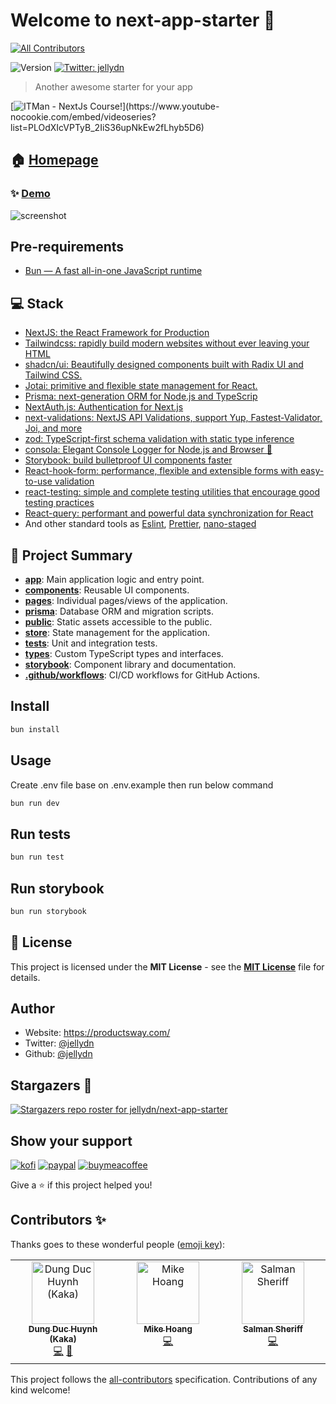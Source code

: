 # Welcome to next-app-starter 👋

<!-- ALL-CONTRIBUTORS-BADGE:START - Do not remove or modify this section -->

[![All Contributors](https://img.shields.io/badge/all_contributors-3-orange.svg?style=flat-square)](#contributors-)

<!-- ALL-CONTRIBUTORS-BADGE:END -->

![Version](https://img.shields.io/badge/version-0.1.0-blue.svg?cacheSeconds=2592000)
[![Twitter: jellydn](https://img.shields.io/twitter/follow/jellydn.svg?style=social)](https://twitter.com/jellydn)

> Another awesome starter for your app

[![ITMan - NextJs Course!](https://i.ytimg.com/vi/CwjySicuyGQ/hqdefault.jpg?sqp=-oaymwEXCNACELwBSFryq4qpAwkIARUAAIhCGAE=&rs=AOn4CLB1EtLZ4uPu5V_IEKBZ4jQQsDlIzg")](https://www.youtube-nocookie.com/embed/videoseries?list=PLOdXIcVPTyB_2IiS36upNkEw2fLhyb5D6)

## 🏠 [Homepage](https://github.com/jellydn/next-app-starter)

### ✨ [Demo](https://next-app-starter.vercel.app)

![screenshot](./screenshot.png)

## Pre-requirements

- [Bun — A fast all-in-one JavaScript runtime](https://bun.sh/)

## 💻 Stack

- [NextJS: the React Framework for Production](https://nextjs.org/docs)
- [Tailwindcss: rapidly build modern websites without ever leaving your HTML](https://tailwindcss.com/)
- [shadcn/ui: Beautifully designed components built with Radix UI and Tailwind CSS.](https://github.com/shadcn/ui)
- [Jotai: primitive and flexible state management for React.](https://docs.pmnd.rs/jotai/introduction)
- [Prisma: next-generation ORM for Node.js and TypeScrip](https://www.prisma.io/)
- [NextAuth.js: Authentication for Next.js](https://next-auth.js.org/v3/getting-started/introduction)
- [next-validations: NextJS API Validations, support Yup, Fastest-Validator, Joi, and more](https://next-validations.productsway.com/)
- [zod: TypeScript-first schema validation with static type inference](https://github.com/colinhacks/zod)
- [consola: Elegant Console Logger for Node.js and Browser 🐨](https://github.com/unjs/consola)
- [Storybook: build bulletproof UI components faster](https://storybook.js.org)
- [React-hook-form: performance, flexible and extensible forms with easy-to-use validation](https://www.react-hook-form.com/)
- [react-testing: simple and complete testing utilities that encourage good testing practices](https://testing-library.com/)
- [React-query: performant and powerful data synchronization for React](https://react-query.tanstack.com/)
- And other standard tools as [Eslint](https://eslint.org/), [Prettier](https://prettier.io/), [nano-staged](https://github.com/usmanyunusov/nano-staged)

## 📝 Project Summary

- [**app**](app): Main application logic and entry point.
- [**components**](components): Reusable UI components.
- [**pages**](pages): Individual pages/views of the application.
- [**prisma**](prisma): Database ORM and migration scripts.
- [**public**](public): Static assets accessible to the public.
- [**store**](store): State management for the application.
- [**tests**](tests): Unit and integration tests.
- [**types**](types): Custom TypeScript types and interfaces.
- [**storybook**](storybook): Component library and documentation.
- [**.github/workflows**](.github/workflows): CI/CD workflows for GitHub Actions.

## Install

```sh
bun install
```

## Usage

Create .env file base on .env.example then run below command

```sh
bun run dev
```

## Run tests

```sh
bun run test
```

## Run storybook

```sh
bun run storybook
```

## 📄 License

This project is licensed under the **MIT License** - see the [**MIT License**](https://github.com/jellydn/next-app-starter/blob/main/LICENSE) file for details.

## Author

- Website: https://productsway.com/
- Twitter: [@jellydn](https://twitter.com/jellydn)
- Github: [@jellydn](https://github.com/jellydn)

## Stargazers 🌟

[![Stargazers repo roster for jellydn/next-app-starter](https://reporoster.com/stars/jellydn/next-app-starter)](https://github.com/jellydn/next-app-starter/stargazers)

## Show your support

[![kofi](https://img.shields.io/badge/Ko--fi-F16061?style=for-the-badge&logo=ko-fi&logoColor=white)](https://ko-fi.com/dunghd)
[![paypal](https://img.shields.io/badge/PayPal-00457C?style=for-the-badge&logo=paypal&logoColor=white)](https://paypal.me/dunghd)
[![buymeacoffee](https://img.shields.io/badge/Buy_Me_A_Coffee-FFDD00?style=for-the-badge&logo=buy-me-a-coffee&logoColor=black)](https://www.buymeacoffee.com/dunghd)

Give a ⭐️ if this project helped you!

## Contributors ✨

Thanks goes to these wonderful people ([emoji key](https://allcontributors.org/docs/en/emoji-key)):

<!-- ALL-CONTRIBUTORS-LIST:START - Do not remove or modify this section -->
<!-- prettier-ignore-start -->
<!-- markdownlint-disable -->
<table>
  <tbody>
    <tr>
      <td align="center" valign="top" width="14.28%"><a href="https://productsway.com/"><img src="https://avatars.githubusercontent.com/u/870029?v=4?s=100" width="100px;" alt="Dung Duc Huynh (Kaka)"/><br /><sub><b>Dung Duc Huynh (Kaka)</b></sub></a><br /><a href="https://github.com/jellydn/next-app-starter/commits?author=jellydn" title="Code">💻</a> <a href="https://github.com/jellydn/next-app-starter/commits?author=jellydn" title="Documentation">📖</a></td>
      <td align="center" valign="top" width="14.28%"><a href="https://mike-hoang-dev.vercel.app/"><img src="https://avatars.githubusercontent.com/u/25890552?v=4?s=100" width="100px;" alt="Mike Hoang"/><br /><sub><b>Mike Hoang</b></sub></a><br /><a href="https://github.com/jellydn/next-app-starter/commits?author=mikah13" title="Code">💻</a></td>
      <td align="center" valign="top" width="14.28%"><a href="https://github.com/salmansheri"><img src="https://avatars.githubusercontent.com/u/95226945?v=4?s=100" width="100px;" alt="Salman Sheriff"/><br /><sub><b>Salman Sheriff</b></sub></a><br /><a href="https://github.com/jellydn/next-app-starter/commits?author=salmansheri" title="Code">💻</a></td>
    </tr>
  </tbody>
</table>

<!-- markdownlint-restore -->
<!-- prettier-ignore-end -->

<!-- ALL-CONTRIBUTORS-LIST:END -->

This project follows the [all-contributors](https://github.com/all-contributors/all-contributors) specification. Contributions of any kind welcome!

